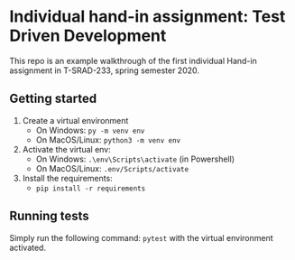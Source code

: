 # Individual hand-in assignment: Test Driven Development

This repo is an example walkthrough of the first individual Hand-in assignment in T-SRAD-233, spring semester 2020.

## Getting started

1. Create a virtual environment
   - On Windows: `py -m venv env`
   - On MacOS/Linux: `python3 -m venv env`
2. Activate the virtual env:
   - On Windows: `.\env\Scripts\activate` (in Powershell)
   - On MacOS/Linux: `.env/Scripts/activate`
3. Install the requirements:
   - `pip install -r requirements`

## Running tests

Simply run the following command: `pytest` with the virtual environment activated.

